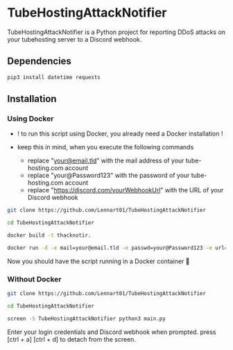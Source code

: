 # TubeHostingAttackNotifier

TubeHostingAttackNotifier is a Python project for reporting DDoS attacks on your tubehosting server to a Discord webhook.

## Dependencies
```bash
pip3 install datetime requests
```

## Installation

### Using Docker
* ! to run this script using Docker, you already need a Docker installation !

* keep this in mind, when you execute the following commands
   * replace "your@email.tld" with the mail address of your tube-hosting.com account
   * replace "your@Password123" with the password of your tube-hosting.com account
   * replace "https://discord.com/yourWebhookUrl" with the URL of your Discord webhook
   
```bash
git clone https://github.com/Lennart01/TubeHostingAttackNotifier

cd TubeHostingAttackNotifier

docker build -t thacknotir. 

docker run -d -e mail=your@email.tld -e passwd=your@Password123 -e url=https://discord.com/yourWebhookUrl thacknotir
```

Now you should have the script running in a Docker container 🎉

### Without Docker
```bash
git clone https://github.com/Lennart01/TubeHostingAttackNotifier

cd TubeHostingAttackNotifier

screen -S TubeHostingAttackNotifier python3 main.py
```
Enter your login credentials and Discord webhook when prompted.
press [ctrl + a]  [ctrl + d] to detach from the screen. 
